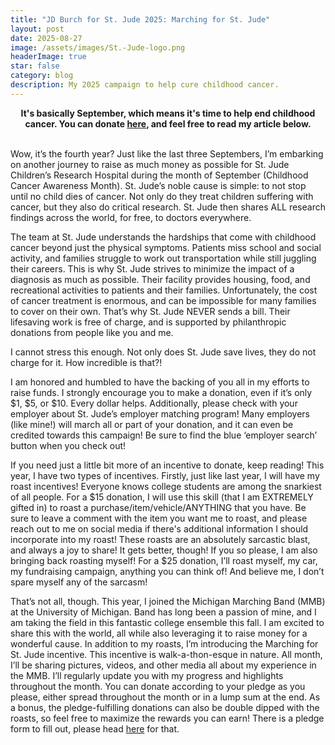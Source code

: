 ```yaml
---
title: "JD Burch for St. Jude 2025: Marching for St. Jude"
layout: post
date: 2025-08-27
image: /assets/images/St.-Jude-logo.png
headerImage: true
star: false
category: blog
description: My 2025 campaign to help cure childhood cancer.
---
```


<center><strong>It's basically September, which means it's time to help end childhood cancer. You can donate <a href="https://jdburch.com/2025">here</a>, and feel free to read my article below.</strong></center><br>

<p>Wow, it’s the fourth year? Just like the last three Septembers, I’m embarking on another journey to raise as much money as possible for St. Jude Children’s Research Hospital during the month of September (Childhood Cancer Awareness Month). St. Jude’s noble cause is simple: to not stop until no child dies of cancer. Not only do they treat children suffering with cancer, but they also do critical research. St. Jude then shares ALL research findings across the world, for free, to doctors everywhere.</p>

<p>The team at St. Jude understands the hardships that come with childhood cancer beyond just the physical symptoms. Patients miss school and social activity, and families struggle to work out transportation while still juggling their careers. This is why St. Jude strives to minimize the impact of a diagnosis as much as possible. Their facility provides housing, food, and recreational activities to patients and their families. Unfortunately, the cost of cancer treatment is enormous, and can be impossible for many families to cover on their own. That’s why St. Jude NEVER sends a bill. Their lifesaving work is free of charge, and is supported by philanthropic donations from people like you and me.</p>

<p>I cannot stress this enough. Not only does St. Jude save lives, they do not charge for it. How incredible is that?!</p>

<p>I am honored and humbled to have the backing of you all in my efforts to raise funds. I strongly encourage you to make a donation, even if it’s only $1, $5, or $10. Every dollar helps. Additionally, please check with your employer about St. Jude’s employer matching program! Many employers (like mine!) will march all or part of your donation, and it can even be credited towards this campaign! Be sure to find the blue ‘employer search’ button when you check out!</p>

<p>If you need just a little bit more of an incentive to donate, keep reading! This year, I have two types of incentives. Firstly, just like last year, I will have my roast incentives! Everyone knows college students are among the snarkiest of all people. For a $15 donation, I will use this skill (that I am EXTREMELY gifted in) to roast a purchase/item/vehicle/ANYTHING that you have. Be sure to leave a comment with the item you want me to roast, and please reach out to me on social media if there's additional information I should incorporate into my roast! These roasts are an absolutely sarcastic blast, and always a joy to share! It gets better, though! If you so please, I am also bringing back roasting myself! For a $25 donation, I’ll roast myself, my car, my fundraising campaign, anything you can think of! And believe me, I don’t spare myself any of the sarcasm!</p>

<p>That’s not all, though. This year, I joined the Michigan Marching Band (MMB) at the University of Michigan. Band has long been a passion of mine, and I am taking the field in this fantastic college ensemble this fall. I am excited to share this with the world, all while also leveraging it to raise money for a wonderful cause. In addition to my roasts, I’m introducing the Marching for St. Jude incentive. This incentive is walk-a-thon-esque in nature. All month, I’ll be sharing pictures, videos, and other media all about my experience in the MMB. I’ll regularly update you with my progress and highlights throughout the month. You can donate according to your pledge as you please, either spread throughout the month or in a lump sum at the end. As a bonus, the pledge-fulfilling donations can also be double dipped with the roasts, so feel free to maximize the rewards you can earn! There is a pledge form to fill out, please head <a href="https://docs.google.com/forms/d/e/1FAIpQLSfX73r8o5PTWNOhWj95UCE4GXd1ogHCuRekFX3Qur3nrDFydg/viewform?usp=dialog">here</a> for that.</p>
